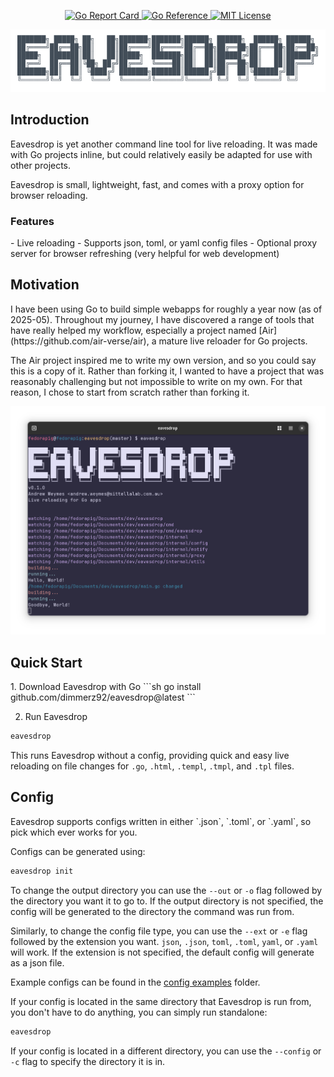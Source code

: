 <p align="center">
    <a href="https://goreportcard.com/report/github.com/dimmerz92/eavesdrop">
        <img src="https://goreportcard.com/badge/github.com/dimmerz92/eavesdrop" alt="Go Report Card" />
    </a>
    <a href="https://pkg.go.dev/github.com/dimmerz92/eavesdrop">
        <img src="https://pkg.go.dev/badge/github.com/dimmerz92/eavesdrop" alt="Go Reference" />
    </a>
    <a href="https://opensource.org/licenses/MIT">
        <img src="https://img.shields.io/badge/License-MIT-yellow.svg" alt="MIT License" />
    </a>
</p>
<p align="center">
    <img src="/assets/eavesdrop.png" alt="eavesdrop logo"/>
</p>

<h2>Introduction</h2>
Eavesdrop is yet another command line tool for live reloading. It was made with Go projects inline, but could relatively easily be adapted for use with other projects.

Eavesdrop is small, lightweight, fast, and comes with a proxy option for browser reloading.

<h3>Features</h3>
- Live reloading
- Supports json, toml, or yaml config files
- Optional proxy server for browser refreshing (very helpful for web development)

<h2>Motivation</h2>
I have been using Go to build simple webapps for roughly a year now (as of 2025-05). Throughout my journey, I have discovered a range of tools that have really helped my workflow, especially a project named [Air](https://github.com/air-verse/air), a mature live reloader for Go projects.

The Air project inspired me to write my own version, and so you could say this is a copy of it. Rather than forking it, I wanted to have a project that was reasonably challenging but not impossible to write on my own. For that reason, I chose to start from scratch rather than forking it.

<p align="center">
    <img src="/assets/eavesdrop_running.png" alt="easedrop running in terminal"/>
</p>

<h2>Quick Start</h2>
1. Download Eavesdrop with Go
```sh
go install github.com/dimmerz92/eavesdrop@latest
```

2. Run Eavesdrop
```sh
eavesdrop
```

This runs Eavesdrop without a config, providing quick and easy live reloading on file changes for `.go`, `.html`, `.templ`, `.tmpl`, and `.tpl` files.

<h2>Config</h2>
Eavesdrop supports configs written in either `.json`, `.toml`, or `.yaml`, so pick which ever works for you.

Configs can be generated using:
```sh
eavesdrop init
```

To change the output directory you can use the `--out` or `-o` flag followed by the directory you want it to go to. If the output directory is not specified, the config will be generated to the directory the command was run from.

Similarly, to change the config file type, you can use the `--ext` or `-e` flag followed by the extension you want. `json`, `.json`, `toml`, `.toml`, `yaml`, or `.yaml` will work. If the extension is not specified, the default config will generate as a json file.

Example configs can be found in the [config examples](/examples/configs) folder.

If your config is located in the same directory that Eavesdrop is run from, you don't have to do anything, you can simply run standalone:
```sh
eavesdrop
```

If your config is located in a different directory, you can use the `--config` or `-c` flag to specify the directory it is in.
